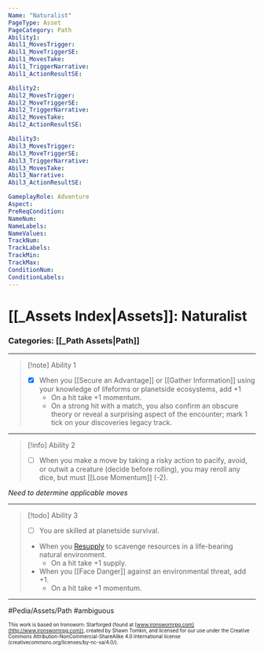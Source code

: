 ```yaml
---
Name: "Naturalist"
PageType: Asset
PageCategory: Path
Ability1:
Abil1_MovesTrigger:
Abil1_MoveTriggerSE:
Abil1_MovesTake:
Abil1_TriggerNarrative:
Abil1_ActionResultSE:

Ability2:
Abil2_MovesTrigger:
Abil2_MoveTriggerSE:
Abil2_TriggerNarrative:
Abil2_MovesTake:
Abil2_ActionResultSE:

Ability3:
Abil3_MovesTrigger:
Abil3_MoveTriggerSE:
Abil3_TriggerNarrative:
Abil3_MovesTake:
Abil3_Narrative:
Abil3_ActionResultSE:

GameplayRole: Adventure
Aspect:
PreReqCondition: 
NameNum:
NameLabels:
NameValues:
TrackNum:
TrackLabels:
TrackMin:
TrackMax:
ConditionNum:
ConditionLabels:
---
```

# [[_Assets Index|Assets]]: Naturalist
### Categories: [[_Path Assets|Path]]
___
> [!note] Ability 1
> - [x] When you [[Secure an Advantage]] or [[Gather Information]] using your knowledge of lifeforms or planetside ecosystems, add +1 
> 	- On a hit take +1 momentum.
> 	- On a strong hit with a match, you also confirm an obscure theory or reveal a surprising aspect of the encounter; mark 1 tick on your discoveries legacy track.
___
> [!info] Ability 2
> - [ ] When you make a move by taking a risky action to pacify, avoid, or outwit a creature (decide before rolling), you may reroll any dice, but must [[Lose Momentum]] (-2).

*Need to determine applicable moves*
___
> [!todo] Ability 3
> - [ ] You are skilled at planetside survival. 
> - When you [Resupply](z_Obsi-Forge-Apedia/Moves/Recover/Resupply.md)  to scavenge resources in a life-bearing natural environment.
> 	- On a hit take +1 supply. 
> - When you [[Face Danger]] against an environmental threat, add +1. 
> 	- On a hit take +1 momentum.
___

#Pedia/Assets/Path 
#ambiguous 

<font size=-2>This work is based on Ironsworn: Starforged (found at [www.ironswornrpg.com](http://www.ironswornrpg.com)), created by Shawn Tomkin, and licensed for our use under the Creative Commons Attribution-NonCommercial-ShareAlike 4.0 International license  (creativecommons.org/licenses/by-nc-sa/4.0/).</font>